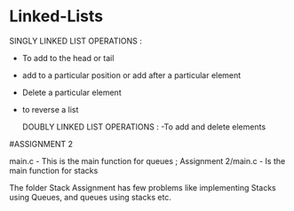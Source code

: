 # Linked-Lists

  SINGLY LINKED LIST OPERATIONS : 
- To add to the head or tail 
- add to a particular position or add after a particular element 
- Delete a particular element 
- to reverse a list 

  DOUBLY LINKED LIST OPERATIONS :
-To add and delete elements 

#ASSIGNMENT 2

main.c - This is the main function for queues ; 
Assignment 2/main.c - Is the main function for stacks 

The folder Stack Assignment has few problems like implementing Stacks using Queues, and queues using stacks etc. 
